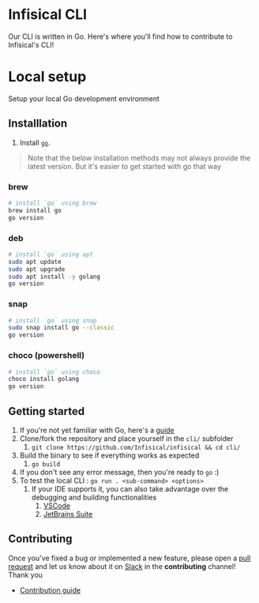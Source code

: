 # Infisical CLI

Our CLI is written in Go. Here's where you'll find how to contribute to Infisical's CLI!

# Local setup

Setup your local Go development environment

## Installlation

1. Install [`go`](https://go.dev/doc/install).

> Note that the below installation methods may not always provide the latest version. But it's easier to get started with go that way

### brew

```sh
# install `go` using brew
brew install go
go version
```

### deb

```sh
# install `go` using apt
sudo apt update
sudo apt upgrade
sudo apt install -y golang
go version
```

### snap

```sh
# install `go` using snap
sudo snap install go --classic
go version
```

### choco (powershell)

```sh
# install `go` using choco
choco install golang
go version
```

## Getting started

1. If you're not yet familiar with Go, here's a [guide](https://go.dev/doc/tutorial/getting-started)
2. Clone/fork the repository and place yourself in the `cli/` subfolder
   1. `git clone https://github.com/Infisical/infisical && cd cli/`
3. Build the binary to see if everything works as expected
   1. `go build`
4. If you don't see any error message, then you're ready to `go` :)
5. To test the local CLI : `go run . <sub-command> <options>`
   1. If your IDE supports it, you can also take advantage over the debugging and building functionalities
      1. [VSCode](https://code.visualstudio.com/docs/languages/go) 
      2. [JetBrains Suite](https://www.jetbrains.com/go/)

## Contributing

Once you've fixed a bug or implemented a new feature, please open a [pull request](https://infisical.com/docs/contributing/getting-started/pull-requests) and let us know about it on [Slack](https://infisical.com/slack) in the **contributing** channel! Thank you

- [Contribution guide](https://infisical.com/docs/contributing/overview)

